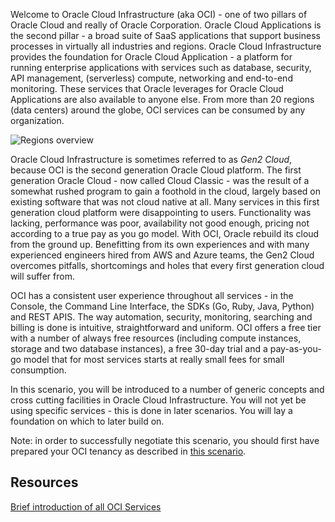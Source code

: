 Welcome to Oracle Cloud Infrastructure (aka OCI) - one of two pillars of Oracle Cloud and really of Oracle Corporation. Oracle Cloud Applications is the second pillar - a broad suite of SaaS applications that support business processes in virtually all industries  and regions. Oracle Cloud Infrastructure provides the foundation for Oracle Cloud Application - a platform for running enterprise applications with services such as database, security, API management, (serverless) compute, networking and end-to-end monitoring. These services that Oracle leverages for Oracle Cloud Applications are also available to anyone else. From more than 20 regions (data centers) around the globe, OCI services can be consumed by any organization.

![Regions overview](/RedExpertAlliance/courses/oci-course/introduction-to-oci/assets/oci-regions-february2020.png)

Oracle Cloud Infrastructure is sometimes referred to as *Gen2 Cloud*, because OCI is the second generation Oracle Cloud platform. The first generation Oracle Cloud - now called Cloud Classic - was the result of a somewhat rushed program to gain a foothold in the cloud, largely based on existing software that was not cloud native at all. Many services in this first generation cloud platform were disappointing to users. Functionality was lacking, performance was poor, availability not good enough, pricing not according to a true pay as you go model. With OCI, Oracle rebuild its cloud from the ground up. Benefitting from its own experiences and with many experienced engineers hired from AWS and Azure teams, the Gen2 Cloud overcomes pitfalls, shortcomings and holes that every first generation cloud will suffer from.

OCI has a consistent user experience throughout all services - in the Console, the Command Line Interface, the SDKs (Go, Ruby, Java, Python) and REST APIS. The way automation, security, monitoring, searching and billing is done is intuitive, straightforward and uniform. OCI offers a free tier with a number of always free resources (including compute instances, storage and two database instances), a free 30-day trial and a pay-as-you-go model that for most services starts at really small fees for small consumption.

In this scenario, you will be introduced to a number of generic concepts and cross cutting facilities in Oracle Cloud Infrastructure. You will not yet be using specific services - this is done in later scenarios. You will lay a foundation on which to later build on.

Note: in order to successfully negotiate this scenario, you should first have prepared your OCI tenancy as described in [this scenario](https://katacoda.com/redexpertalliance/courses/oci-course/oci-lab-preparation-cloud-trial).  

## Resources
[Brief introduction of all OCI Services](https://docs.cloud.oracle.com/en-us/iaas/Content/GSG/Concepts/baremetalintro.htm#one)


